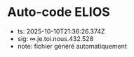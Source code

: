 # Auto-code ELIOS
- ts: 2025-10-10T21:36:26.374Z
- sig: ∞.je.toi.nous.432.528
- note: fichier généré automatiquement